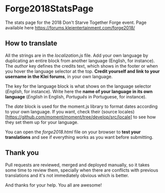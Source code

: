 # Forge2018StatsPage
The stats page for the 2018 Don't Starve Together Forge event. Page available here https://forums.kleientertainment.com/forge2018/

## How to translate
All the strings are in the *localization.js* file. Add your own language by duplicating an entire block from another language (English, for instance). The *author* key defines the credits text, which shows in the footer or when you hover the language selector at the top. **Credit yourself and link to your username in the Klei forums**, in your own language.

The key for the language block is what shows on the language selector (*English*, for instance). Write here the **name of your language in its own language** (*English* in English, *Português* in Portuguese, for instance).

The *date* block is used for the moment.js library to format dates according to your own language. If you want, check their (source locales)[https://github.com/moment/moment/tree/develop/src/locale] to see how they set them up for your language.

You can open the *forge2018.html* file on your browser to **test your translations** and see if everything works as you want before submitting.

## Thank you
Pull requests are reviewed, merged and deployed manually, so it takes some time to review them, specially when there are conflicts with previous translations and it's not immediately obvious which is better.

And thanks for your help. You all are awesome!

